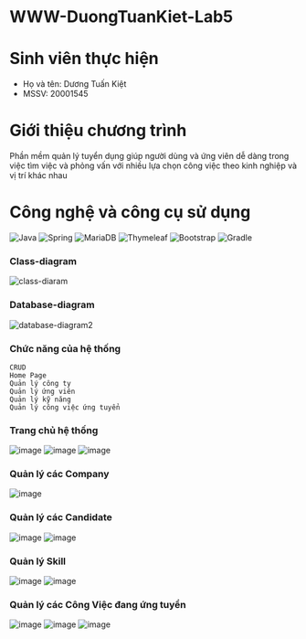 # WWW-DuongTuanKiet-Lab5

# Sinh viên thực hiện
* Họ và tên: Dương Tuấn Kiệt
* MSSV: 20001545

# Giới thiệu chương trình
Phần mềm quản lý tuyển dụng giúp người dùng và ứng viên dễ dàng trong việc tìm việc và phỏng vấn với nhiều lựa chọn công việc theo kinh nghiệp và vị trí khác nhau
  
# Công nghệ và công cụ sử dụng
![Java](https://img.shields.io/badge/java-%23ED8B00.svg?style=for-the-badge&logo=openjdk&logoColor=white) ![Spring](https://img.shields.io/badge/spring-%236DB33F.svg?style=for-the-badge&logo=spring&logoColor=white) ![MariaDB](https://img.shields.io/badge/MariaDB-003545?style=for-the-badge&logo=mariadb&logoColor=white) ![Thymeleaf](https://img.shields.io/badge/Thymeleaf-%23005C0F.svg?style=for-the-badge&logo=Thymeleaf&logoColor=white) ![Bootstrap](https://img.shields.io/badge/bootstrap-%238511FA.svg?style=for-the-badge&logo=bootstrap&logoColor=white) ![Gradle](https://img.shields.io/badge/Gradle-02303A.svg?style=for-the-badge&logo=Gradle&logoColor=white)

### Class-diagram
![class-diaram](https://github.com/user-attachments/assets/db272479-c7a2-4a87-836d-afbd94367f0c)

### Database-diagram
![database-diagram2](https://github.com/user-attachments/assets/106ef5cd-53cc-47d8-8a6e-70b51cb657ef)

### Chức năng của hệ thống
```
CRUD
Home Page
Quản lý công ty
Quản lý ứng viên
Quản lý kỹ năng
Quản lý công việc ứng tuyển
```
### Trang chủ hệ thống
![image](https://github.com/user-attachments/assets/f387e581-e6c0-4da3-ab9f-0a7c0d0947ca)
![image](https://github.com/user-attachments/assets/240cc4a2-3d04-4d2c-9991-18541660e850)
![image](https://github.com/user-attachments/assets/9c88441b-992f-436e-a5ac-792028aa41ff)

### Quản lý các Company
![image](https://github.com/user-attachments/assets/f48cee78-a816-4a6f-8c8b-71d3a955790d)

### Quản lý các Candidate
![image](https://github.com/user-attachments/assets/19b8bee6-06eb-4192-ace4-689b5d3033d1)
![image](https://github.com/user-attachments/assets/813c3498-60b3-4bf9-a7f5-c985f5ea8add)

### Quản lý Skill
![image](https://github.com/user-attachments/assets/3f68b1dd-633c-446b-a331-0bc7c998880b)
![image](https://github.com/user-attachments/assets/5df56dfd-d976-4118-88cb-1d834895a5bb)

### Quản lý các Công Việc đang ứng tuyển
![image](https://github.com/user-attachments/assets/4faad07e-5ca3-4b30-a6ac-4439f09367b7)
![image](https://github.com/user-attachments/assets/8b568ba4-2ef8-43a9-b0c3-4d0b0e03ca17)
![image](https://github.com/user-attachments/assets/8fe8050a-e6c0-4624-8459-1f517766e1ef)









